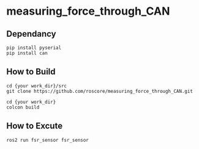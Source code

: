 # measuring_force_through_CAN

## Dependancy
```
pip install pyserial
pip install can
```

## How to Build
```
cd {your work_dir}/src
git clone https://github.com/roscore/measuring_force_through_CAN.git

cd {your work_dir}
colcon build
```

## How to Excute
```
ros2 run fsr_sensor fsr_sensor
```
